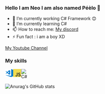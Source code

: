 ### Hello I am Neo I am also named Péèlo 🦉


- 🔭 I’m currently working C# Framework 😊
- 🌱 I’m currently learning C#
- 📫 How to reach me: [My discord](https://discord.com/invite/ZxVtUNAeCC)
- ⚡ Fun fact : i am a boy XD

[My Youtube Channel](https://www.youtube.com/channel/UCGXmeRqCm7aXbS27wMg52fg)

### My skills

<img align="left" width = "26px" alt = "Visual studio code" src = "https://raw.githubusercontent.com/github/explore/80688e429a7d4ef2fca1e82350fe8e3517d3494d/topics/visual-studio-code/visual-studio-code.png">
<img align="left" width = "26px" alt = "Java script" src = "https://raw.githubusercontent.com/github/explore/80688e429a7d4ef2fca1e82350fe8e3517d3494d/topics/javascript/javascript.png">
<img align="left" width = "26px" alt = "C#" src = "https://cdn.auth0.com/blog/illustrations/csharp.png">


<br></br>

![Anurag's GitHub stats](https://github-readme-stats.vercel.app/api?username=NeoStoffyn&theme=react&show_icons=true)



